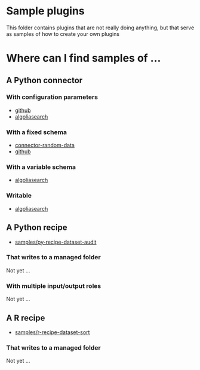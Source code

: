 # Sample plugins

This folder contains plugins that are not really doing anything,
but that serve as samples of how to create your own plugins

# Where can I find samples of ...

## A Python connector

### With configuration parameters

* [github](/github)
* [algoliasearch](/algoliasearch)

### With a fixed schema

* [connector-random-data](/samples/connector-random-data)
* [github](/github)

### With a variable schema

* [algoliasearch](/algoliasearch)

### Writable

* [algoliasearch](/algoliasearch)



## A Python recipe

* [samples/py-recipe-dataset-audit](/samples/py-recipe-dataset-audit)

### That writes to a managed folder

Not yet ...

### With multiple input/output roles

Not yet ...


## A R recipe

* [samples/r-recipe-dataset-sort](/samples/r-recipe-dataset-sort)

### That writes to a managed folder

Not yet ...

